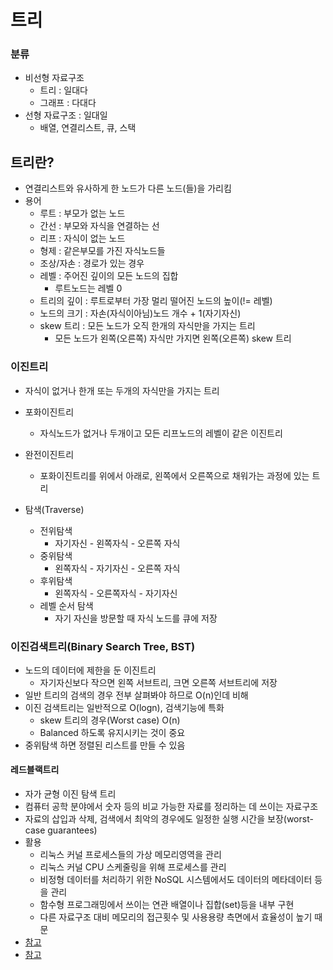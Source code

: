 # 트리

### 분류
- 비선형 자료구조
    - 트리 : 일대다
    - 그래프 : 다대다
- 선형 자료구조 : 일대일
    - 배열, 연결리스트, 큐, 스택

##  트리란?
- 연결리스트와 유사하게 한 노드가 다른 노드(들)을 가리킴
- 용어
    - 루트 : 부모가 없는 노드
    - 간선 : 부모와 자식을 연결하는 선
    - 리프 : 자식이 없는 노드
    - 형제 : 같은부모를 가진 자식노드들 
    - 조상/자손 : 경로가 있는 경우
    - 레벨 : 주어진 깊이의 모든 노드의 집합
        - 루트노드는 레벨 0
    - 트리의 깊이 : 루트로부터 가장 멀리 떨어진 노드의 높이(!= 레벨)
    - 노드의 크기 : 자손(자식이아님)노드 개수 + 1(자기자신)
    - skew 트리 : 모든 노드가 오직 한개의 자식만을 가지는 트리
        - 모든 노드가 왼쪽(오른쪽) 자식만 가지면 왼쪽(오른쪽) skew 트리

### 이진트리 
- 자식이 없거나 한개 또는 두개의 자식만을 가지는 트리
- 포화이진트리
    - 자식노드가 없거나 두개이고 모든 리프노드의 레벨이 같은 이진트리
- 완전이진트리
    - 포화이진트리를 위에서 아래로, 왼쪽에서 오른쪽으로 채워가는 과정에 있는 트리

- 탐색(Traverse)
    - 전위탐색
        - 자기자신 - 왼쪽자식 - 오른쪽 자식
    - 중위탐색
        - 왼쪽자식 - 자기자신 - 오른쪽 자식
    - 후위탐색
        - 왼쪽자식 - 오른쪽자식 - 자기자신
    - 레벨 순서 탐색
        - 자기 자신을 방문할 때 자식 노드를 큐에 저장

### 이진검색트리(Binary Search Tree, BST)
- 노드의 데이터에 제한을 둔 이진트리 
    - 자기자신보다 작으면 왼쪽 서브트리, 크면 오른쪽 서브트리에 저장
- 일반 트리의 검색의 경우 전부 살펴봐야 하므로 O(n)인데 비해
- 이진 검색트리는 일반적으로 O(logn), 검색기능에 특화
    - skew 트리의 경우(Worst case) O(n)
    - Balanced 하도록 유지시키는 것이 중요
- 중위탐색 하면 정렬된 리스트를 만들 수 있음

#### 레드블랙트리
- 자가 균형 이진 탐색 트리
- 컴퓨터 공학 분야에서 숫자 등의 비교 가능한 자료를 정리하는 데 쓰이는 자료구조
- 자료의 삽입과 삭제, 검색에서 최악의 경우에도 일정한 실행 시간을 보장(worst-case guarantees)
- 활용 
    - 리눅스 커널 프로세스들의 가상 메모리영역을 관리
    - 리눅스 커널 CPU 스케줄링을 위해 프로세스를 관리
    - 비정형 데이터를 처리하기 위한 NoSQL 시스템에서도 데이터의 메타데이터 등을 관리
    - 함수형 프로그래밍에서 쓰이는 연관 배열이나 집합(set)등을 내부 구현
    - 다른 자료구조 대비 메모리의 접근횟수 및 사용용량 측면에서 효율성이 높기 때문
- [참고](https://koreascience.kr/article/JAKO201907752705892.pdf)
- [참고](https://ko.wikipedia.org/wiki/%EB%A0%88%EB%93%9C-%EB%B8%94%EB%9E%99_%ED%8A%B8%EB%A6%AC)

